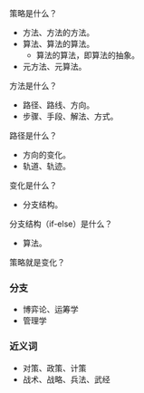 策略是什么？
- 方法、方法的方法。
- 算法、算法的算法。
  - 算法的算法，即算法的抽象。  
- 元方法、元算法。

方法是什么？
- 路径、路线、方向。
- 步骤、手段、解法、方式。

路径是什么？
- 方向的变化。
- 轨道、轨迹。

变化是什么？
- 分支结构。

分支结构（if-else）是什么？
- 算法。

策略就是变化？


### 分支
- 博弈论、运筹学
- 管理学

### 近义词
- 对策、政策、计策
- 战术、战略、兵法、武经
